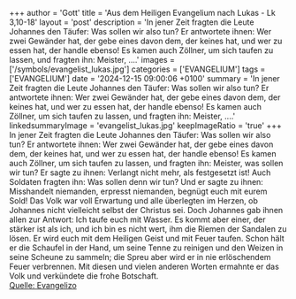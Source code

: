 +++
author = 'Gott'
title = 'Aus dem Heiligen Evangelium nach Lukas - Lk 3,10-18'
layout = 'post'
description = 'In jener Zeit fragten die Leute Johannes den Täufer: Was sollen wir also tun? Er antwortete ihnen: Wer zwei Gewänder hat, der gebe eines davon dem, der keines hat, und wer zu essen hat, der handle ebenso! Es kamen auch Zöllner, um sich taufen zu lassen, und fragten ihn: Meister, ....'
images = ['/symbols/evangelist_lukas.jpg']
categories = ['EVANGELIUM']
tags = ['EVANGELIUM']
date = '2024-12-15 09:00:06 +0100'
summary = 'In jener Zeit fragten die Leute Johannes den Täufer: Was sollen wir also tun? Er antwortete ihnen: Wer zwei Gewänder hat, der gebe eines davon dem, der keines hat, und wer zu essen hat, der handle ebenso! Es kamen auch Zöllner, um sich taufen zu lassen, und fragten ihn: Meister, ....'
linkedsummaryImage = 'evangelist_lukas.jpg'
keepImageRatio = 'true'
+++
In jener Zeit fragten die Leute Johannes den Täufer: Was sollen wir also tun?
Er antwortete ihnen: Wer zwei Gewänder hat, der gebe eines davon dem, der keines hat, und wer zu essen hat, der handle ebenso!
Es kamen auch Zöllner, um sich taufen zu lassen, und fragten ihn: Meister, was sollen wir tun?
Er sagte zu ihnen: Verlangt nicht mehr, als festgesetzt ist!
Auch Soldaten fragten ihn: Was sollen denn wir tun? Und er sagte zu ihnen: Misshandelt niemanden, erpresst niemanden, begnügt euch mit eurem Sold!
Das Volk war voll Erwartung und alle überlegten im Herzen, ob Johannes nicht vielleicht selbst der Christus sei.<!--more-->
Doch Johannes gab ihnen allen zur Antwort: Ich taufe euch mit Wasser. Es kommt aber einer, der stärker ist als ich, und ich bin es nicht wert, ihm die Riemen der Sandalen zu lösen. Er wird euch mit dem Heiligen Geist und mit Feuer taufen.
Schon hält er die Schaufel in der Hand, um seine Tenne zu reinigen und den Weizen in seine Scheune zu sammeln; die Spreu aber wird er in nie erlöschendem Feuer verbrennen.
Mit diesen und vielen anderen Worten ermahnte er das Volk und verkündete die frohe Botschaft.<br> [Quelle: Evangelizo](https://evangeliumtagfuertag.org/DE/gospel)
